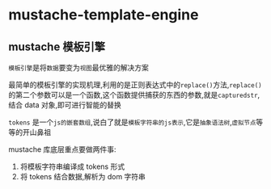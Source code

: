 # mustache-template-engine

## mustache 模板引擎

`模板引擎`是将`数据`要变为`视图`最优雅的解决方案

最简单的模板引擎的实现机理,利用的是正则表达式中的`replace()`方法,`replace()`的第二个参数可以是一个函数,这个函数提供捕获的东西的参数,就是`capturedstr`,结合 data 对象,即可进行智能的替换

`tokens` 是一个`js的嵌套数组`,说白了就是`模板字符串的js表示`,它是`抽象语法树`,`虚拟节点`等等的开山鼻祖

mustache 库底层重点要做两件事:

1. 将模板字符串编译成 tokens 形式
2. 将 tokens 结合数据,解析为 dom 字符串
